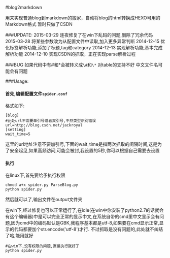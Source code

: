 #blog2markdown

用来实现普通blog到markdown的搬家，自动将blog的html转换成HEXO可用的Markdown格式
暂时只做了CSDN

###UPDATE:
2015-03-29 连夜修复了在win下乱码的问题,删除了冗余代码
2015-03-28 将某些参数改为从配置文件中读取,加入更多异常判断
2014-12-15 优化标签解析功能,添加了标题,tag和category
2014-12-13 实现解析功能,基本完成解析功能
2014-12-10 实现CSDN的抓取，正在实现parse解析过程

###BUG
如果代码中有#和\*会被转义成`\#`和`\*`
对table的支持不好
中文文件名可能会有问题

###Usage:

#### 首先,编辑配置文件`spider.conf`
格式如下:
```
[blog]
#此处url不需要单引号或者双引号,不然类型识别错误
url=http://blog.csdn.net/jackroyal
[setting]
wait_time=5
```
这里的url地址注意不要加引号,下面的wait_time是指两次抓取的间隔时间,这是为了安全起见,如果高频访问,可能会被封,我设置的5秒,你可以根据自己需要去设置
####  执行
在linux下,首先要给予执行权限
```
chmod a+x spider.py ParseBlog.py
python spider.py
```
然后就可以了,输出文件在output文件夹

在win下,经过修复也可以正常运行了,在idle(在win中你安装了python2.7的话就会有这个编辑器)中是可以完全正常的显示中文,在系统自带的cmd里中文显示会有问题,因为cmd中的编码默认是GBK,我程序基本都是utf-8,如果要在cmd显示正常,显示的代码都要加个str.encode('utf-8')才行.
不过抓取是没有问题的,此处就不纠结了哈,能用就好
```
#在win下,没有权限的问题,直接执行就好了
python spider.py
```
